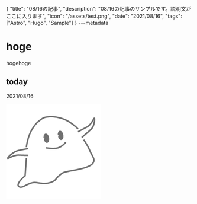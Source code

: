 {
  "title": "08/16の記事",
  "description": "08/16の記事のサンプルです。説明文がここに入ります",
  "icon": "/assets/test.png",
  "date": "2021/08/16",
  "tags": ["Astro", "Hugo", "Sample"]
}
---metadata

# hoge
hogehoge

## today
2021/08/16

![img](/assets/test.png)